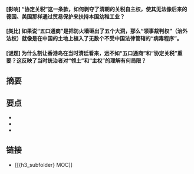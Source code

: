 #### [影响] “协定关税”这一条款，如何剥夺了清朝的关税自主权，使其无法像后来的德国、美国那样通过贸易保护来扶持本国幼稚工业？


#### [类比] 如果说“五口通商”是把防火墙砸出了五个大洞，那么“领事裁判权”（治外法权）就像是在中国的土地上植入了无数个不受中国法律管辖的“病毒程序”。


#### [谜题] 为什么割让香港岛在当时清廷看来，远不如“五口通商”和“协定关税”重要？这反映了当时统治者对“领土”和“主权”的理解有何局限？


## 摘要


## 要点

- 
- 
- 

## 链接

- [[{h3_subfolder} MOC]]

